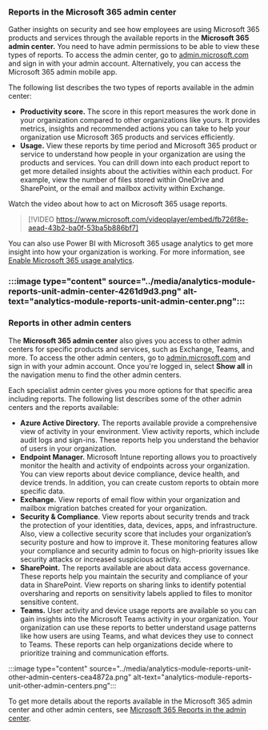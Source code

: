 ### Reports in the Microsoft 365 admin center

Gather insights on security and see how employees are using Microsoft 365 products and services through the available reports in the **Microsoft 365 admin center.** You need to have admin permissions to be able to view these types of reports. To access the admin center, go to [admin.microsoft.com](https://admin.microsoft.com/?azure-portal=true) and sign in with your admin account. Alternatively, you can access the Microsoft 365 admin mobile app.

The following list describes the two types of reports available in the admin center:

 -  **Productivity score.** The score in this report measures the work done in your organization compared to other organizations like yours. It provides metrics, insights and recommended actions you can take to help your organization use Microsoft 365 products and services efficiently.
 -  **Usage.** View these reports by time period and Microsoft 365 product or service to understand how people in your organization are using the products and services. You can drill down into each product report to get more detailed insights about the activities within each product. For example, view the number of files stored within OneDrive and SharePoint, or the email and mailbox activity within Exchange.

Watch the video about how to act on Microsoft 365 usage reports.

> [!VIDEO https://www.microsoft.com/videoplayer/embed/fb726f8e-aead-43b2-ba0f-53ba5b886bf7]

You can also use Power BI with Microsoft 365 usage analytics to get more insight into how your organization is working. For more information, see [Enable Microsoft 365 usage analytics](/microsoft-365/admin/usage-analytics/enable-usage-analytics?azure-portal=true).

### :::image type="content" source="../media/analytics-module-reports-unit-admin-center-4261d9d3.png" alt-text="analytics-module-reports-unit-admin-center.png"::: 

### Reports in other admin centers

The **Microsoft 365 admin center** also gives you access to other admin centers for specific products and services, such as Exchange, Teams, and more. To access the other admin centers, go to [admin.microsoft.com](https://admin.microsoft.com/?azure-portal=true) and sign in with your admin account. Once you're logged in, select **Show all** in the navigation menu to find the other admin centers.

Each specialist admin center gives you more options for that specific area including reports. The following list describes some of the other admin centers and the reports available:

 -  **Azure Active Directory.** The reports available provide a comprehensive view of activity in your environment. View activity reports, which include audit logs and sign-ins. These reports help you understand the behavior of users in your organization.
 -  **Endpoint Manager.** Microsoft Intune reporting allows you to proactively monitor the health and activity of endpoints across your organization. You can view reports about device compliance, device health, and device trends. In addition, you can create custom reports to obtain more specific data.
 -  **Exchange.** View reports of email flow within your organization and mailbox migration batches created for your organization.
 -  **Security &amp; Compliance**. View reports about security trends and track the protection of your identities, data, devices, apps, and infrastructure. Also, view a collective security score that includes your organization’s security posture and how to improve it. These monitoring features allow your compliance and security admin to focus on high-priority issues like security attacks or increased suspicious activity.
 -  **SharePoint.** The reports available are about data access governance. These reports help you maintain the security and compliance of your data in SharePoint. View reports on sharing links to identify potential oversharing and reports on sensitivity labels applied to files to monitor sensitive content.
 -  **Teams.** User activity and device usage reports are available so you can gain insights into the Microsoft Teams activity in your organization. Your organization can use these reports to better understand usage patterns like how users are using Teams, and what devices they use to connect to Teams. These reports can help organizations decide where to prioritize training and communication efforts.

:::image type="content" source="../media/analytics-module-reports-unit-other-admin-centers-cea4872a.png" alt-text="analytics-module-reports-unit-other-admin-centers.png":::


To get more details about the reports available in the Microsoft 365 admin center and other admin centers, see [Microsoft 365 Reports in the admin center](/microsoft-365/admin/activity-reports/activity-reports).
